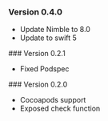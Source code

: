 ### Version 0.4.0
- Update Nimble to 8.0
- Update to swift 5

### Version 0.2.1
- Fixed Podspec

### Version 0.2.0
- Cocoapods support
- Exposed check function
